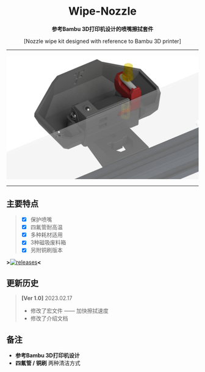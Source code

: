 
<h1 align="center">Wipe-Nozzle</h1>

**<p align="center">参考Bambu 3D打印机设计的喷嘴擦拭套件</p>**
<p align="center">[Nozzle wipe kit designed with reference to Bambu 3D printer]</p>

 ---
 
![FZ-Wipe-Nozzle](Images-效果图/FZ-Wipe-Nozzle.png)
 
 ---

## 主要特点
> - [x] 保护喷嘴
> - [x] 四氟管耐高温
> - [x] 多种耗材适用
> - [x] 3种磁吸废料箱
> - [x] 另附铜刷版本


**>**[![releases](https://img.shields.io/github/v/release/FZaii/Wipe-Nozzle)](https://github.com/FZaii/Wipe-Nozzle/releases)**<**
## 更新历史

> **[Ver 1.0]** 2023.02.17  
> - 修改了宏文件 —— 加快擦拭速度
> - 修改了介绍文档
 
## 备注
- **参考Bambu 3D打印机设计**
- **四氟管 / 铜刷** 两种清洁方式


